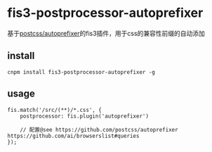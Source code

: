 # fis3-postprocessor-autoprefixer
基于[postcss/autoprefixer](https://github.com/postcss/autoprefixer)的fis3插件，用于css的兼容性前缀的自动添加


## install

`cnpm install fis3-postprocessor-autoprefixer -g`

## usage 


```
fis.match('/src/(**)/*.css', {
    postprocessor: fis.plugin('autoprefixer')   

    // 配置@see https://github.com/postcss/autoprefixer  https://github.com/ai/browserslist#queries
});

```

